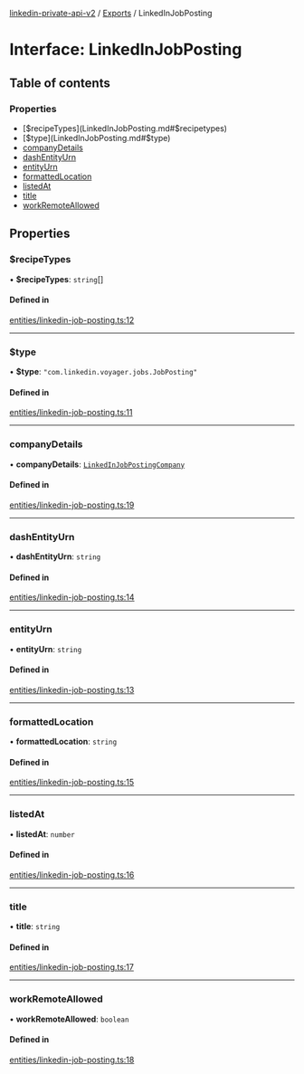 [linkedin-private-api-v2](../README.md) / [Exports](../modules.md) / LinkedInJobPosting

# Interface: LinkedInJobPosting

## Table of contents

### Properties

- [$recipeTypes](LinkedInJobPosting.md#$recipetypes)
- [$type](LinkedInJobPosting.md#$type)
- [companyDetails](LinkedInJobPosting.md#companydetails)
- [dashEntityUrn](LinkedInJobPosting.md#dashentityurn)
- [entityUrn](LinkedInJobPosting.md#entityurn)
- [formattedLocation](LinkedInJobPosting.md#formattedlocation)
- [listedAt](LinkedInJobPosting.md#listedat)
- [title](LinkedInJobPosting.md#title)
- [workRemoteAllowed](LinkedInJobPosting.md#workremoteallowed)

## Properties

### $recipeTypes

• **$recipeTypes**: `string`[]

#### Defined in

[entities/linkedin-job-posting.ts:12](https://github.com/akash-gupt/linkedin-private-api/blob/db337d2/src/entities/linkedin-job-posting.ts#L12)

___

### $type

• **$type**: ``"com.linkedin.voyager.jobs.JobPosting"``

#### Defined in

[entities/linkedin-job-posting.ts:11](https://github.com/akash-gupt/linkedin-private-api/blob/db337d2/src/entities/linkedin-job-posting.ts#L11)

___

### companyDetails

• **companyDetails**: [`LinkedInJobPostingCompany`](LinkedInJobPostingCompany.md)

#### Defined in

[entities/linkedin-job-posting.ts:19](https://github.com/akash-gupt/linkedin-private-api/blob/db337d2/src/entities/linkedin-job-posting.ts#L19)

___

### dashEntityUrn

• **dashEntityUrn**: `string`

#### Defined in

[entities/linkedin-job-posting.ts:14](https://github.com/akash-gupt/linkedin-private-api/blob/db337d2/src/entities/linkedin-job-posting.ts#L14)

___

### entityUrn

• **entityUrn**: `string`

#### Defined in

[entities/linkedin-job-posting.ts:13](https://github.com/akash-gupt/linkedin-private-api/blob/db337d2/src/entities/linkedin-job-posting.ts#L13)

___

### formattedLocation

• **formattedLocation**: `string`

#### Defined in

[entities/linkedin-job-posting.ts:15](https://github.com/akash-gupt/linkedin-private-api/blob/db337d2/src/entities/linkedin-job-posting.ts#L15)

___

### listedAt

• **listedAt**: `number`

#### Defined in

[entities/linkedin-job-posting.ts:16](https://github.com/akash-gupt/linkedin-private-api/blob/db337d2/src/entities/linkedin-job-posting.ts#L16)

___

### title

• **title**: `string`

#### Defined in

[entities/linkedin-job-posting.ts:17](https://github.com/akash-gupt/linkedin-private-api/blob/db337d2/src/entities/linkedin-job-posting.ts#L17)

___

### workRemoteAllowed

• **workRemoteAllowed**: `boolean`

#### Defined in

[entities/linkedin-job-posting.ts:18](https://github.com/akash-gupt/linkedin-private-api/blob/db337d2/src/entities/linkedin-job-posting.ts#L18)
